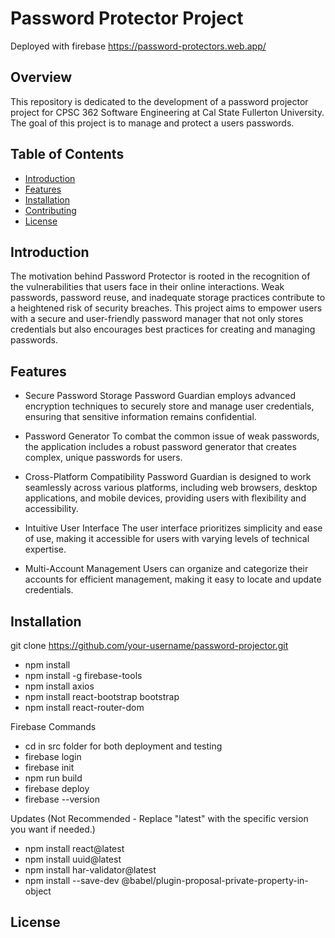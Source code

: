 # Password Protector Project
Deployed with firebase
https://password-protectors.web.app/

## Overview
This repository is dedicated to the development of a password projector project for CPSC 362 Software Engineering at Cal State Fullerton University. The goal of this project is to manage and protect a users passwords.

## Table of Contents
- [Introduction](#introduction)
- [Features](#features)
- [Installation](#installation)
- [Contributing](#contributing)
- [License](#license)

## Introduction
The motivation behind Password Protector is rooted in the recognition of the vulnerabilities that users face in their online interactions. Weak passwords, password reuse, and inadequate storage practices contribute to a heightened risk of security breaches. This project aims to empower users with a secure and user-friendly password manager that not only stores credentials but also encourages best practices for creating and managing passwords.

## Features
- Secure Password Storage
Password Guardian employs advanced encryption techniques to securely store and manage user credentials, ensuring that sensitive information remains confidential.

- Password Generator
To combat the common issue of weak passwords, the application includes a robust password generator that creates complex, unique passwords for users.

- Cross-Platform Compatibility
Password Guardian is designed to work seamlessly across various platforms, including web browsers, desktop applications, and mobile devices, providing users with flexibility and accessibility.

- Intuitive User Interface
The user interface prioritizes simplicity and ease of use, making it accessible for users with varying levels of technical expertise.

- Multi-Account Management
Users can organize and categorize their accounts for efficient management, making it easy to locate and update credentials.

## Installation
git clone https://github.com/your-username/password-projector.git
- npm install
- npm install -g firebase-tools
- npm install axios
- npm install react-bootstrap bootstrap
- npm install react-router-dom
  
Firebase Commands 
- cd in src folder for both deployment and testing
- firebase login
- firebase init
- npm run build
- firebase deploy 
- firebase --version

Updates (Not Recommended - Replace "latest" with the specific version you want if needed.)
- npm install react@latest 
- npm install uuid@latest
- npm install har-validator@latest
- npm install --save-dev @babel/plugin-proposal-private-property-in-object

## License
